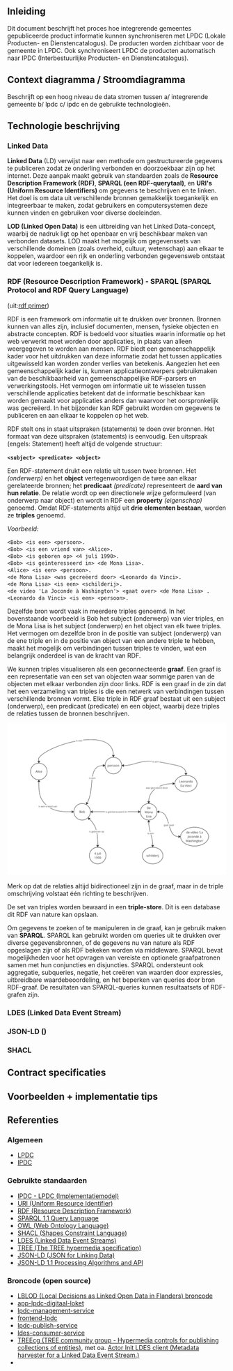 ## Inleiding 

Dit document beschrijft het proces hoe integrerende gemeentes gepubliceerde product informatie kunnen synchroniseren met LPDC (Lokale Producten- en Dienstencatalogus). De producten worden zichtbaar voor de gemeente in LPDC. Ook synchroniseert LPDC de producten automatisch naar IPDC (Interbestuurlijke Producten- en Dienstencatalogus).

## Context diagramma / Stroomdiagramma

Beschrijft op een hoog niveau de data stromen tussen a/ integrerende gemeente b/ lpdc c/ ipdc en de gebruikte technologieën.

## Technologie beschrijving
### Linked Data 

**Linked Data** (LD) verwijst naar een methode om gestructureerde gegevens te publiceren zodat ze onderling verbonden en doorzoekbaar zijn op het internet. 
Deze aanpak maakt gebruik van standaarden zoals de **Resource Description Framework (RDF)**, **SPARQL (een RDF-querytaal)**, en **URI's (Uniform Resource Identifiers)** om gegevens te beschrijven en te linken. 
Het doel is om data uit verschillende bronnen gemakkelijk toegankelijk en integreerbaar te maken, zodat gebruikers en computersystemen deze kunnen vinden en gebruiken voor diverse doeleinden.

**LOD (Linked Open Data)** is een uitbreiding van het Linked Data-concept, waarbij de nadruk ligt op het openbaar en vrij beschikbaar maken van verbonden datasets. 
LOD maakt het mogelijk om gegevenssets van verschillende domeinen (zoals overheid, cultuur, wetenschap) aan elkaar te koppelen, waardoor een rijk en onderling verbonden gegevensweb ontstaat dat voor iedereen toegankelijk is.

### RDF (Resource Description Framework) - SPARQL (SPARQL Protocol and RDF Query Language)

(uit:[rdf primer](https://www.w3.org/TR/rdf11-primer/))

RDF is een framework om informatie uit te drukken over bronnen. Bronnen kunnen van alles zijn, inclusief documenten, mensen, fysieke objecten en abstracte concepten.
RDF is bedoeld voor situaties waarin informatie op het web verwerkt moet worden door applicaties, in plaats van alleen weergegeven te worden aan mensen. 
RDF biedt een gemeenschappelijk kader voor het uitdrukken van deze informatie zodat het tussen applicaties uitgewisseld kan worden zonder verlies van betekenis. 
Aangezien het een gemeenschappelijk kader is, kunnen applicatieontwerpers gebruikmaken van de beschikbaarheid van gemeenschappelijke RDF-parsers en verwerkingstools. 
Het vermogen om informatie uit te wisselen tussen verschillende applicaties betekent dat de informatie beschikbaar kan worden gemaakt voor applicaties anders dan waarvoor het oorspronkelijk was gecreëerd.
In het bijzonder kan RDF gebruikt worden om gegevens te publiceren en aan elkaar te koppelen op het web.

RDF stelt ons in staat uitspraken (statements) te doen over bronnen. Het formaat van deze uitspraken (statements) is eenvoudig. 
Een uitspraak (engels: Statement) heeft altijd de volgende structuur:

**`<subject> <predicate> <object>`**

Een RDF-statement drukt een relatie uit tussen twee bronnen. 
Het **<subject>** _(onderwerp)_ en het **object** vertegenwoordigen de twee aan elkaar gerelateerde bronnen; het **predicaat** _(predicate)_ representeert de **aard van hun relatie**. 
De relatie wordt op een directionele wijze geformuleerd (van onderwerp naar object) en wordt in RDF een **property** _(eigenschap)_ genoemd. 
Omdat RDF-statements altijd uit **drie elementen bestaan**, worden ze **triples** genoemd.

_Voorbeeld:_
```
<Bob> <is een> <persoon>.
<Bob> <is een vriend van> <Alice>.
<Bob> <is geboren op> <4 juli 1990>. 
<Bob> <is geïnteresseerd in> <de Mona Lisa>.
<Alice> <is een> <persoon>. 
<de Mona Lisa> <was gecreëerd door> <Leonardo da Vinci>.
<de Mona Lisa> <is een> <schilderij>.
<de video 'La Joconde à Washington'> <gaat over> <de Mona Lisa> .
<Leonardo da Vinci> <is een> <persoon>. 
```

Dezelfde bron wordt vaak in meerdere triples genoemd. 
In het bovenstaande voorbeeld is Bob het subject (onderwerp) van vier triples, en de Mona Lisa is het subject (onderwerp) en het object van elk twee triples. 
Het vermogen om dezelfde bron in de positie van subject (onderwerp) van de ene triple en in de positie van object van een andere triple te hebben, 
maakt het mogelijk om verbindingen tussen triples te vinden, wat een belangrijk onderdeel is van de kracht van RDF.

We kunnen triples visualiseren als een geconnecteerde **graaf**. Een graaf is een representatie van een set van objecten waar sommige paren van de objecten met elkaar verbonden zijn door links.
RDF is een graaf in de zin dat het een verzameling van triples is die een netwerk van verbindingen tussen verschillende bronnen vormt. 
Elke triple in RDF graaf bestaat uit een subject (onderwerp), een predicaat (predicate) en een object, waarbij deze triples de relaties tussen de bronnen beschrijven.

![rdf-triple-graaf.png](img%2Frdf-triple-graaf.png)

Merk op dat de relaties altijd bidirectioneel zijn in de graaf, maar in de triple omschrijving volstaat één richting te beschrijven.

De set van triples worden bewaard in een **triple-store**. Dit is een database dit RDF van nature kan opslaan.

Om gegevens te zoeken of te manipuleren in de graaf, kan je gebruik maken van **SPARQL**. 
SPARQL kan gebruikt worden om queries uit te drukken over diverse gegevensbronnen, of de gegevens nu van nature als RDF opgeslagen zijn of als RDF bekeken worden via middleware. 
SPARQL bevat mogelijkheden voor het opvragen van vereiste en optionele graafpatronen samen met hun conjuncties en disjuncties. 
SPARQL ondersteunt ook aggregatie, subqueries, negatie, het creëren van waarden door expressies, uitbreidbare waardebeoordeling, en het beperken van queries door bron RDF-graaf. 
De resultaten van SPARQL-queries kunnen resultaatsets of RDF-grafen zijn.

### LDES (Linked Data Event Stream)

### JSON-LD ()
### SHACL

## Contract specificaties

## Voorbeelden + implementatie tips

## Referenties

### Algemeen

- [LPDC](https://lpdc.lokaalbestuur.vlaanderen.be/)
- [IPDC](https://productencatalogus-v3.vlaanderen.be/nl/producten)

### Gebruikte standaarden
- [IPDC - LPDC (Implementatiemodel)](https://data.vlaanderen.be/doc/implementatiemodel/ipdc-lpdc/)
- [URI (Uniform Resource Identifier)](https://en.wikipedia.org/wiki/Uniform_Resource_Identifier)
- [RDF (Resource Description Framework)](https://www.w3.org/TR/rdf11-primer/)
- [SPARQL 1.1 Query Language](https://www.w3.org/TR/sparql11-query/)
- [OWL (Web Ontology Language)](https://www.w3.org/TR/owl2-overview/)
- [SHACL (Shapes Constraint Language)](https://www.w3.org/TR/shacl)
- [LDES (Linked Data Event Streams)](https://semiceu.github.io/LinkedDataEventStreams/)
- [TREE (The TREE hypermedia specification)](https://treecg.github.io/specification/)
- [JSON-LD (JSON for Linking Data)](https://json-ld.org/)
- [JSON-LD 1.1 Processing Algorithms and API](https://www.w3.org/TR/json-ld11-api/)

### Broncode (open source)

- [LBLOD (Local Decisions as Linked Open Data in Flanders) broncode](https://github.com/lblod/)
- [app-lpdc-digitaal-loket](https://github.com/lblod/app-lpdc-digitaal-loket/tree/development)
- [lpdc-management-service](https://github.com/lblod/lpdc-management-service/tree/development)
- [frontend-lpdc](https://github.com/lblod/frontend-lpdc/tree/development)
- [lpdc-publish-service](https://github.com/lblod/lpdc-publish-service/tree/development)
- [ldes-consumer-service](https://github.com/redpencilio/ldes-consumer-service)
- [TREEcg (TREE community group - Hypermedia controls for publishing collections of entities)](https://github.com/TREEcg), met oa. [Actor Init LDES client (Metadata harvester for a Linked Data Event Stream.)](https://github.com/TREEcg/event-stream-client/tree/main/packages/actor-init-ldes-client)
- 

